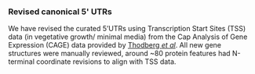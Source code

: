 ### Revised canonical 5' UTRs
<!-- pombase_flags: frontpage -->
<!-- newsfeed_thumbnail: pombase-logo-32x32px.png -->

We have revised the curated 5’UTRs using Transcription Start Sites (TSS) data
(in vegetative growth/ minimal media) from the Cap Analysis of Gene Expression
(CAGE) data provided by [Thodberg *et al*](/reference/PMID:30566651). All new
gene structures were manually reviewed, around ~80 protein features had
N-terminal coordinate revisions to align with TSS data.
